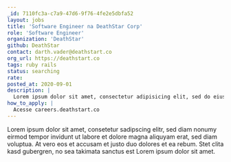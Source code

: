 ```yaml
---
_id: 7110fc3a-c7a9-47d6-9f76-4fe2e5dbfa52
layout: jobs
title: 'Software Engineer na DeathStar Corp'
role: 'Software Engineer'
organization: 'DeathStar'
github: DeathStar
contact: darth.vader@deathstart.co
org_url: https://deathstart.co
tags: ruby rails
status: searching
rate:
posted_at: 2020-09-01
description: |
  Lorem ipsum dolor sit amet, consectetur adipisicing elit, sed do eiusmod tempor incididunt ut labore et dolore magna aliqua. Ut enim ad minim veniam, quis nostrud exercitation ullamco laboris nisi ut aliquip ex ea commodo consequat. Duis aute irure dolor in reprehenderit in voluptate velit esse cillum dolore eu fugiat nulla pariatur. Excepteur sint occaecat cupidatat non proident, sunt in culpa qui officia deserunt mollit anim id est laborum.
how_to_apply: |
  Acesse careers.deathstart.co
---
```


Lorem ipsum dolor sit amet, consetetur sadipscing elitr, sed diam nonumy eirmod tempor invidunt ut labore et dolore magna aliquyam erat, sed diam voluptua. At vero eos et accusam et justo duo dolores et ea rebum. Stet clita kasd gubergren, no sea takimata sanctus est Lorem ipsum dolor sit amet.
